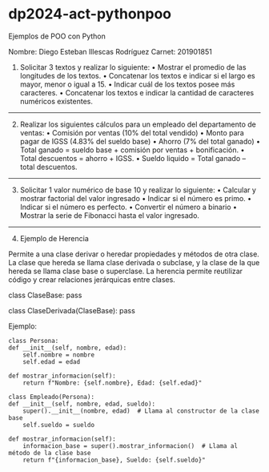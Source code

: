 # dp2024-act-pythonpoo

Ejemplos de POO con Python

Nombre: Diego Esteban Illescas Rodríguez
Carnet: 201901851

1. Solicitar 3 textos y realizar lo siguiente:
• Mostrar el promedio de las longitudes de los textos.
• Concatenar los textos e indicar si el largo es mayor, menor o igual a 15.
• Indicar cuál de los textos posee más caracteres.
• Concatenar los textos e indicar la cantidad de caracteres numéricos existentes.
--------------------------------------------------------------------------------------------------------------------------------------------------------
2. Realizar los siguientes cálculos para un empleado del departamento de ventas:
• Comisión por ventas (10% del total vendido)
• Monto para pagar de IGSS (4.83% del sueldo base)
• Ahorro (7% del total ganado)
• Total ganado = sueldo base + comisión por ventas + bonificación.
• Total descuentos = ahorro + IGSS.
• Sueldo liquido = Total ganado – total descuentos.

--------------------------------------------------------------------------------------------------------------------------------------------------------

3. Solicitar 1 valor numérico de base 10 y realizar lo siguiente: • Calcular y mostrar factorial del valor
ingresado
• Indicar si el número es primo.
• Indicar si el número es perfecto.
• Convertir el número a binario
• Mostrar la serie de Fibonacci hasta el valor ingresado.

--------------------------------------------------------------------------------------------------------------------------------------------------------

4. Ejemplo de Herencia

Permite a una clase derivar o heredar propiedades y métodos de otra clase. La clase que hereda se llama clase derivada o subclase, y la clase de la que hereda se llama clase base o superclase. La herencia permite reutilizar código y crear relaciones jerárquicas entre clases.

class ClaseBase:
    pass

class ClaseDerivada(ClaseBase):
    pass

   Ejemplo:

    class Persona:
    def __init__(self, nombre, edad):
        self.nombre = nombre
        self.edad = edad

    def mostrar_informacion(self):
        return f"Nombre: {self.nombre}, Edad: {self.edad}"

    class Empleado(Persona):
    def __init__(self, nombre, edad, sueldo):
        super().__init__(nombre, edad)  # Llama al constructor de la clase base
        self.sueldo = sueldo

    def mostrar_informacion(self):
        informacion_base = super().mostrar_informacion()  # Llama al método de la clase base
        return f"{informacion_base}, Sueldo: {self.sueldo}"


 
